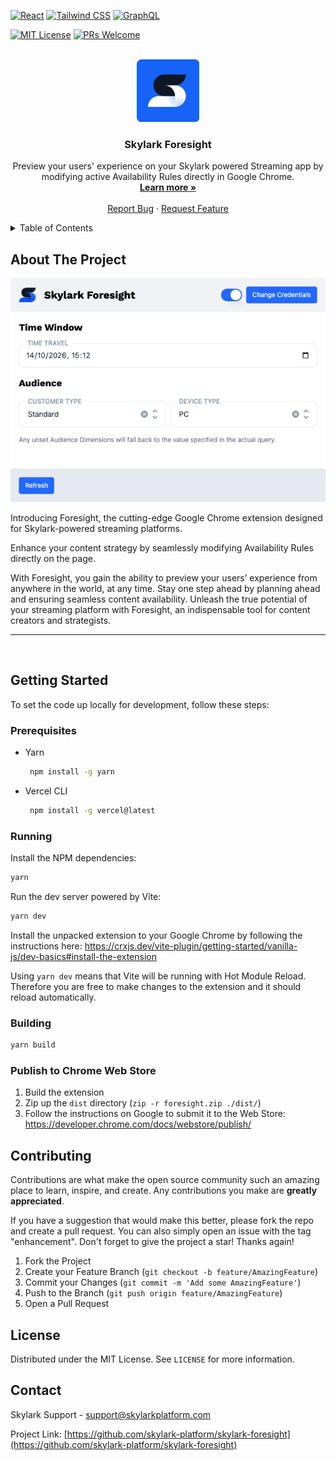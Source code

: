 [![React][react.js]][react-url]
[![Tailwind CSS][tailwind-css]][tailwind-url]
[![GraphQL][graphql]][graphql-url]

[![MIT License][license-shield]][license-url]
[![PRs Welcome][prs-welcome]][prs-welcome-url]

<!-- [![codecov][codecov-badge]][codecov-url] -->

<!-- PROJECT LOGO -->
<br />
<div align="center">
  <a href="https://www.skylarkplatform.com/">
    <img src="./docs/assets/icon-skylark-blue.png" alt="Logo" width="100" height="100">
  </a>

  <h3 align="center">Skylark Foresight</h3>

  <p align="center">
    Preview your users' experience on your Skylark powered Streaming app by modifying active Availability Rules directly in Google Chrome.
    <br />
    <a href="https://www.skylarkplatform.com/"><strong>Learn more »</strong></a>
    <br />
    <br />
    <!-- <a href="https://app.skylarkplatform.io">View App</a>
    · -->
    <a href="https://github.com/skylark-platform/skylark-ui/issues">Report Bug</a>
    ·
    <a href="https://github.com/skylark-platform/skylark-ui/issues">Request Feature</a>
  </p>
</div>

<!-- TABLE OF CONTENTS -->
<details>
  <summary>Table of Contents</summary>
  <ol>
    <li>
      <a href="#about-the-project">About The Project</a>
    </li>
    <li>
      <a href="#getting-started">Getting Started</a>
      <ul>
        <li><a href="#prerequisites">Prerequisites</a></li>
        <li><a href="#installation">Installation</a></li>
        <li><a href="#running">Running</a></li>
      </ul>
    </li>
    <li><a href="#contributing">Contributing</a></li>
    <li><a href="#license">License</a></li>
    <li><a href="#contact">Contact</a></li>
  </ol>
</details>

## About The Project

![Foresight Screen Shot][foresight-screenshot]

Introducing Foresight, the cutting-edge Google Chrome extension designed for Skylark-powered streaming platforms.

Enhance your content strategy by seamlessly modifying Availability Rules directly on the page.

With Foresight, you gain the ability to preview your users’ experience from anywhere in the world, at any time. Stay one step ahead by planning ahead and ensuring seamless content availability. Unleash the true potential of your streaming platform with Foresight, an indispensable tool for content creators and strategists.

---

<br />

## Getting Started

To set the code up locally for development, follow these steps:

### Prerequisites

- Yarn
  ```sh
   npm install -g yarn
  ```
- Vercel CLI
  ```sh
   npm install -g vercel@latest
  ```

### Running

Install the NPM dependencies:

```bash
yarn
```

Run the dev server powered by Vite:

```bash
yarn dev
```

Install the unpacked extension to your Google Chrome by following the instructions here: https://crxjs.dev/vite-plugin/getting-started/vanilla-js/dev-basics#install-the-extension

Using `yarn dev` means that Vite will be running with Hot Module Reload. Therefore you are free to make changes to the extension and it should reload automatically.

### Building

```bash
yarn build
```

### Publish to Chrome Web Store

1. Build the extension
2. Zip up the `dist` directory (`zip -r foresight.zip ./dist/`)
3. Follow the instructions on Google to submit it to the Web Store: https://developer.chrome.com/docs/webstore/publish/

## Contributing

Contributions are what make the open source community such an amazing place to learn, inspire, and create. Any contributions you make are **greatly appreciated**.

If you have a suggestion that would make this better, please fork the repo and create a pull request. You can also simply open an issue with the tag "enhancement".
Don't forget to give the project a star! Thanks again!

1. Fork the Project
2. Create your Feature Branch (`git checkout -b feature/AmazingFeature`)
3. Commit your Changes (`git commit -m 'Add some AmazingFeature'`)
4. Push to the Branch (`git push origin feature/AmazingFeature`)
5. Open a Pull Request

## License

Distributed under the MIT License. See `LICENSE` for more information.

## Contact

Skylark Support - support@skylarkplatform.com

Project Link: [https://github.com/skylark-platform/skylark-foresight](https://github.com/skylark-platform/skylark-foresight)

<!-- MARKDOWN LINKS & IMAGES -->
<!-- https://www.markdownguide.org/basic-syntax/#reference-style-links -->

[license-shield]: https://img.shields.io/github/license/othneildrew/Best-README-Template.svg?style=for-the-badge
[license-url]: https://github.com/othneildrew/Best-README-Template/blob/master/LICENSE.txt
[prs-welcome]: https://img.shields.io/badge/PRs-welcome-brightgreen.svg?style=for-the-badge
[prs-welcome-url]: http://makeapullrequest.com
[foresight-screenshot]: ./docs/assets/screenshot.png
[react.js]: https://img.shields.io/badge/React-20232A?style=for-the-badge&logo=react&logoColor=61DAFB
[react-url]: https://reactjs.org/
[tailwind-css]: https://img.shields.io/badge/tailwindcss-%2338B2AC.svg?style=for-the-badge&logo=tailwind-css&logoColor=white
[tailwind-url]: https://tailwindcss.com/
[storybook]: https://img.shields.io/badge/-Storybook-FF4785?style=for-the-badge&logo=storybook&logoColor=white
[storybook-url]: https://storybook.app.skylarkplatform.io
[vercel]: https://img.shields.io/badge/vercel-%23000000.svg?style=for-the-badge&logo=vercel&logoColor=white
[vercel-url]: https://vercel.com/
[graphql]: https://img.shields.io/badge/-GraphQL-E10098?style=for-the-badge&logo=graphql&logoColor=white
[graphql-url]: https://graphql.org/

<!-- [codecov-badge]: https://img.shields.io/codecov/c/github/skylark-platform/skylark-ui?style=for-the-badge&token=G142TWXSJL
[codecov-url]: https://codecov.io/gh/skylark-platform/skylark-ui -->

[vercel-cli-url]: https://vercel.com/docs/cli
[nextjs-deploy-url]: https://nextjs.org/docs/deployment
[vercel-deploy-button]: https://vercel.com/docs/deploy-button
[saas-streamtv]: https://saas.apps.skylark-dev.skylarkplatform.io/
